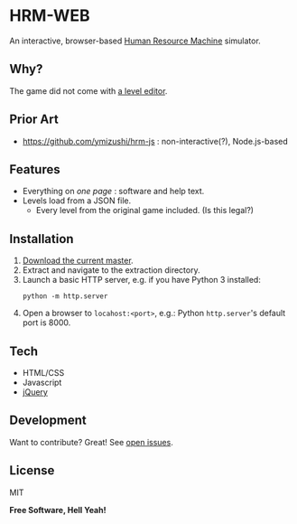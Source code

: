 # HRM-WEB
An interactive, browser-based [Human Resource Machine](https://tomorrowcorporation.com/humanresourcemachine) simulator.

## Why?
The game did not come with [a level editor](https://steamcommunity.com/app/375820/discussions/0/351659808488235380/).

## Prior Art
- https://github.com/ymizushi/hrm-js : non-interactive(?), Node.js-based

## Features
- Everything on _one page_ : software and help text.
- Levels load from a JSON file.
  - Every level from the original game included. (Is this legal?)

## Installation
1) [Download the current master](https://github.com/placroix74/hrm-web/archive/refs/heads/master.zip).
1) Extract and navigate to the extraction directory.
1) Launch a basic HTTP server, e.g. if you have Python 3 installed:
   ```
   python -m http.server
   ```
1) Open a browser to `locahost:<port>`, e.g.: Python `http.server`'s default port is 8000.

## Tech
- HTML/CSS
- Javascript
- [jQuery](https://jquery.com/)

## Development
Want to contribute? Great! See [open issues](https://github.com/placroix74/hrm-web/issues).

## License

MIT

**Free Software, Hell Yeah!**

